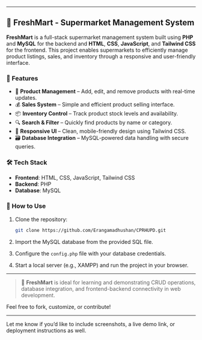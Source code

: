 

---

## 🛒 FreshMart - Supermarket Management System

**FreshMart** is a full-stack supermarket management system built using **PHP** and **MySQL** for the backend and **HTML**, **CSS**, **JavaScript**, and **Tailwind CSS** for the frontend. This project enables supermarkets to efficiently manage product listings, sales, and inventory through a responsive and user-friendly interface.

### 🚀 Features

* 🧾 **Product Management** – Add, edit, and remove products with real-time updates.
* 💰 **Sales System** – Simple and efficient product selling interface.
* 📦 **Inventory Control** – Track product stock levels and availability.
* 🔍 **Search & Filter** – Quickly find products by name or category.
* 📱 **Responsive UI** – Clean, mobile-friendly design using Tailwind CSS.
* 🗃️ **Database Integration** – MySQL-powered data handling with secure queries.

### 🛠️ Tech Stack

* **Frontend**: HTML, CSS, JavaScript, Tailwind CSS
* **Backend**: PHP
* **Database**: MySQL


### 📌 How to Use

1. Clone the repository:

   ```bash
   git clone https://github.com/Erangamadhushan/CPRHUPD.git
   ```
2. Import the MySQL database from the provided SQL file.
3. Configure the `config.php` file with your database credentials.
4. Start a local server (e.g., XAMPP) and run the project in your browser.

---

> 🎯 **FreshMart** is ideal for learning and demonstrating CRUD operations, database integration, and frontend-backend connectivity in web development.

Feel free to fork, customize, or contribute!

---

Let me know if you’d like to include screenshots, a live demo link, or deployment instructions as well.


